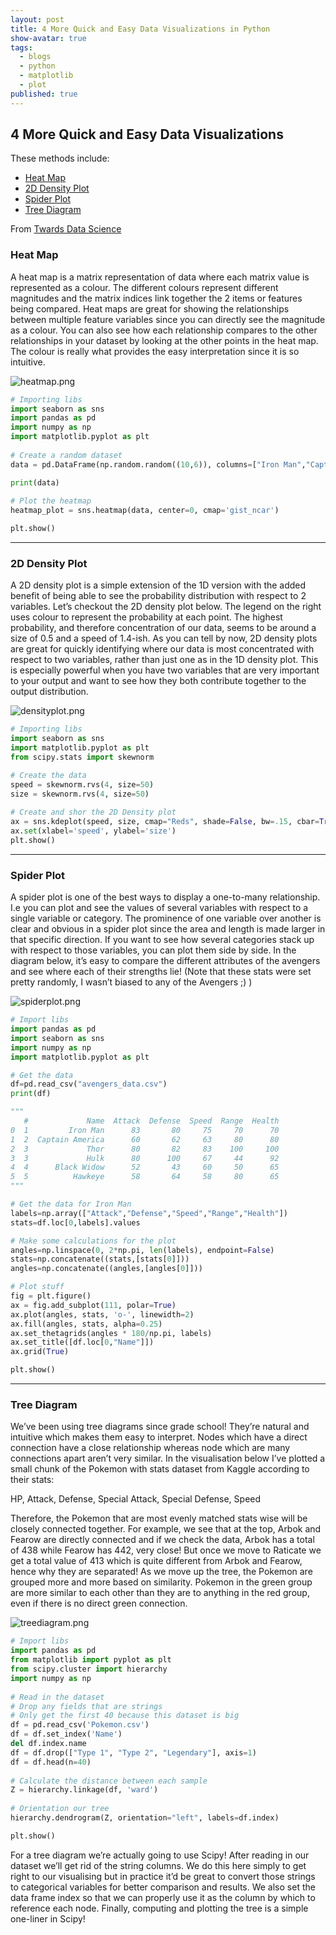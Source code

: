 ```yaml
---
layout: post
title: 4 More Quick and Easy Data Visualizations in Python
show-avatar: true
tags:
  - blogs
  - python
  - matplotlib
  - plot
published: true
---
```



## 4 More Quick and Easy Data Visualizations

These methods include:

* [Heat Map](#heatmap)
* [2D Density Plot](#densityplot)
* [Spider Plot](#spiderplot)
* [Tree Diagram](#treediagram)

From [Twards Data Science](https://towardsdatascience.com/4-more-quick-and-easy-data-visualizations-in-python-with-code-da9030ab3429)

### Heat Map <a id="heatmap"></a>
A heat map is a matrix representation of data where each matrix value is represented as a colour. The different colours represent different magnitudes and the matrix indices link together the 2 items or features being compared. Heat maps are great for showing the relationships between multiple feature variables since you can directly see the magnitude as a colour. You can also see how each relationship compares to the other relationships in your dataset by looking at the other points in the heat map. The colour is really what provides the easy interpretation since it is so intuitive.

![heatmap.png]({{site.baseurl}}/img/heatmap.png)

``` python
# Importing libs
import seaborn as sns
import pandas as pd
import numpy as np
import matplotlib.pyplot as plt
 
# Create a random dataset
data = pd.DataFrame(np.random.random((10,6)), columns=["Iron Man","Captain America","Black Widow","Thor","Hulk", "Hawkeye"])

print(data)
 
# Plot the heatmap
heatmap_plot = sns.heatmap(data, center=0, cmap='gist_ncar')

plt.show()
```
----

### 2D Density Plot <a id="densityplot"></a>

A 2D density plot is a simple extension of the 1D version with the added benefit of being able to see the probability distribution with respect to 2 variables. Let’s checkout the 2D density plot below. The legend on the right uses colour to represent the probability at each point. The highest probability, and therefore concentration of our data, seems to be around a size of 0.5 and a speed of 1.4-ish. As you can tell by now, 2D density plots are great for quickly identifying where our data is most concentrated with respect to two variables, rather than just one as in the 1D density plot. This is especially powerful when you have two variables that are very important to your output and want to see how they both contribute together to the output distribution.
 
![densityplot.png]({{site.baseurl}}/img/densityplot.png)

``` python
# Importing libs
import seaborn as sns
import matplotlib.pyplot as plt
from scipy.stats import skewnorm

# Create the data
speed = skewnorm.rvs(4, size=50) 
size = skewnorm.rvs(4, size=50)
 
# Create and shor the 2D Density plot
ax = sns.kdeplot(speed, size, cmap="Reds", shade=False, bw=.15, cbar=True)
ax.set(xlabel='speed', ylabel='size')
plt.show()
```

----

### Spider Plot <a id="spiderplot"></a>

A spider plot is one of the best ways to display a one-to-many relationship. I.e you can plot and see the values of several variables with respect to a single variable or category. The prominence of one variable over another is clear and obvious in a spider plot since the area and length is made larger in that specific direction. If you want to see how several categories stack up with respect to those variables, you can plot them side by side. In the diagram below, it’s easy to compare the different attributes of the avengers and see where each of their strengths lie! (Note that these stats were set pretty randomly, I wasn’t biased to any of the Avengers ;) )

![spiderplot.png]({{site.baseurl}}/img/spiderplot.png)

``` python
# Import libs
import pandas as pd
import seaborn as sns
import numpy as np
import matplotlib.pyplot as plt

# Get the data
df=pd.read_csv("avengers_data.csv")
print(df)

"""
   #             Name  Attack  Defense  Speed  Range  Health
0  1         Iron Man      83       80     75     70      70
1  2  Captain America      60       62     63     80      80
2  3             Thor      80       82     83    100     100
3  3             Hulk      80      100     67     44      92
4  4      Black Widow      52       43     60     50      65
5  5          Hawkeye      58       64     58     80      65
"""

# Get the data for Iron Man
labels=np.array(["Attack","Defense","Speed","Range","Health"])
stats=df.loc[0,labels].values

# Make some calculations for the plot
angles=np.linspace(0, 2*np.pi, len(labels), endpoint=False)
stats=np.concatenate((stats,[stats[0]]))
angles=np.concatenate((angles,[angles[0]]))

# Plot stuff
fig = plt.figure()
ax = fig.add_subplot(111, polar=True)
ax.plot(angles, stats, 'o-', linewidth=2)
ax.fill(angles, stats, alpha=0.25)
ax.set_thetagrids(angles * 180/np.pi, labels)
ax.set_title([df.loc[0,"Name"]])
ax.grid(True)

plt.show()
```
----

### Tree Diagram <a id="treediagram"></a>

We’ve been using tree diagrams since grade school! They’re natural and intuitive which makes them easy to interpret. Nodes which have a direct connection have a close relationship whereas node which are many connections apart aren’t very similar. In the visualisation below I’ve plotted a small chunk of the Pokemon with stats dataset from Kaggle according to their stats:

HP, Attack, Defense, Special Attack, Special Defense, Speed

Therefore, the Pokemon that are most evenly matched stats wise will be closely connected together. For example, we see that at the top, Arbok and Fearow are directly connected and if we check the data, Arbok has a total of 438 while Fearow has 442, very close! But once we move to Raticate we get a total value of 413 which is quite different from Arbok and Fearow, hence why they are separated! As we move up the tree, the Pokemon are grouped more and more based on similarity. Pokemon in the green group are more similar to each other than they are to anything in the red group, even if there is no direct green connection.

![treediagram.png]({{site.baseurl}}/img/treediagram.png)

``` python
# Import libs
import pandas as pd
from matplotlib import pyplot as plt
from scipy.cluster import hierarchy
import numpy as np
 
# Read in the dataset
# Drop any fields that are strings
# Only get the first 40 because this dataset is big
df = pd.read_csv('Pokemon.csv')
df = df.set_index('Name')
del df.index.name
df = df.drop(["Type 1", "Type 2", "Legendary"], axis=1)
df = df.head(n=40)
 
# Calculate the distance between each sample
Z = hierarchy.linkage(df, 'ward')
 
# Orientation our tree
hierarchy.dendrogram(Z, orientation="left", labels=df.index)

plt.show()
```
For a tree diagram we’re actually going to use Scipy! After reading in our dataset we’ll get rid of the string columns. We do this here simply to get right to our visualising but in practice it’d be great to convert those strings to categorical variables for better comparison and results. We also set the data frame index so that we can properly use it as the column by which to reference each node. Finally, computing and plotting the tree is a simple one-liner in Scipy!

